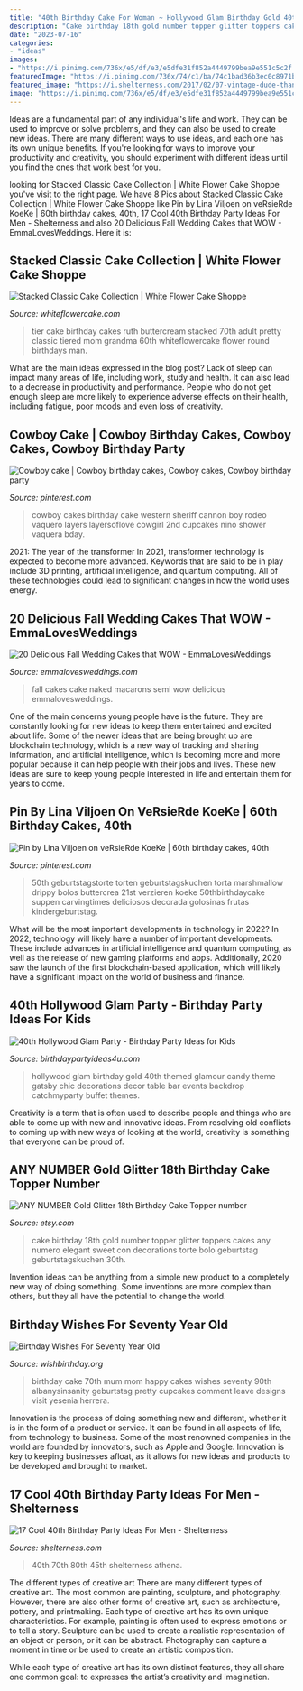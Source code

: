 ```yaml
---
title: "40th Birthday Cake For Woman ~ Hollywood Glam Birthday Gold 40th Themed Glamour Candy Theme Gatsby Chic Decorations Decor Table Bar Events Backdrop Catchmyparty Buffet Themes"
description: "Cake birthday 18th gold number topper glitter toppers cakes any numero elegant sweet con decorations torte bolo geburtstag geburtstagskuchen 30th"
date: "2023-07-16"
categories:
- "ideas"
images:
- "https://i.pinimg.com/736x/e5/df/e3/e5dfe31f852a4449799bea9e551c5c2f.jpg"
featuredImage: "https://i.pinimg.com/736x/74/c1/ba/74c1bad36b3ec0c8971b847eef236052.jpg"
featured_image: "https://i.shelterness.com/2017/02/07-vintage-dude-thank-tags-for-party-favors.jpg"
image: "https://i.pinimg.com/736x/e5/df/e3/e5dfe31f852a4449799bea9e551c5c2f.jpg"
---
```



Ideas are a fundamental part of any individual's life and work. They can be used to improve or solve problems, and they can also be used to create new ideas. There are many different ways to use ideas, and each one has its own unique benefits. If you're looking for ways to improve your productivity and creativity, you should experiment with different ideas until you find the ones that work best for you.

	

		
looking for Stacked Classic Cake Collection | White Flower Cake Shoppe you've visit to the right page. We have 8 Pics about Stacked Classic Cake Collection | White Flower Cake Shoppe like Pin by Lina Viljoen on veRsieRde KoeKe | 60th birthday cakes, 40th, 17 Cool 40th Birthday Party Ideas For Men - Shelterness and also 20 Delicious Fall Wedding Cakes that WOW - EmmaLovesWeddings. Here it is:
		
    
## Stacked Classic Cake Collection | White Flower Cake Shoppe

<img loading=lazy src="http://whiteflowercake.com/wp-content/gallery/stacked-cake-collection/2-tier-ruth.jpg" onerror="this.onerror=null;this.src='https://tse4.mm.bing.net/th?id=OIP.hCIx186uBQk2CYymAUWf7AHaJ4&amp;pid=15.1';" alt="Stacked Classic Cake Collection | White Flower Cake Shoppe">

_Source: whiteflowercake.com_

>tier cake birthday cakes ruth buttercream stacked 70th adult pretty classic tiered mom grandma 60th whiteflowercake flower round birthdays man. 

	

What are the main ideas expressed in the blog post?
Lack of sleep can impact many areas of life, including work, study and health. It can also lead to a decrease in productivity and performance. People who do not get enough sleep are more likely to experience adverse effects on their health, including fatigue, poor moods and even loss of creativity.

    
## Cowboy Cake | Cowboy Birthday Cakes, Cowboy Cakes, Cowboy Birthday Party

<img loading=lazy src="https://i.pinimg.com/736x/74/c1/ba/74c1bad36b3ec0c8971b847eef236052.jpg" onerror="this.onerror=null;this.src='https://tse3.mm.bing.net/th?id=OIP.5ZOAuT3VugSsw-tx_pd3TgHaLG&amp;pid=15.1';" alt="Cowboy cake | Cowboy birthday cakes, Cowboy cakes, Cowboy birthday party">

_Source: pinterest.com_

>cowboy cakes birthday cake western sheriff cannon boy rodeo vaquero layers layersoflove cowgirl 2nd cupcakes nino shower vaquera bday. 

	

2021: The year of the transformer
In 2021, transformer technology is expected to become more advanced. Keywords that are said to be in play include 3D printing, artificial intelligence, and quantum computing. All of these technologies could lead to significant changes in how the world uses energy.

    
## 20 Delicious Fall Wedding Cakes That WOW - EmmaLovesWeddings

<img loading=lazy src="http://emmalovesweddings.com/wp-content/uploads/2018/08/semi-naked-fall-wedding-cake-with-Macarons.jpg" onerror="this.onerror=null;this.src='https://tse2.mm.bing.net/th?id=OIP.Q9Ob3xu_1Ywc9Q743j7nmgHaLG&amp;pid=15.1';" alt="20 Delicious Fall Wedding Cakes that WOW - EmmaLovesWeddings">

_Source: emmalovesweddings.com_

>fall cakes cake naked macarons semi wow delicious emmalovesweddings. 

	

One of the main concerns young people have is the future. They are constantly looking for new ideas to keep them entertained and excited about life. Some of the newer ideas that are being brought up are blockchain technology, which is a new way of tracking and sharing information, and artificial intelligence, which is becoming more and more popular because it can help people with their jobs and lives. These new ideas are sure to keep young people interested in life and entertain them for years to come.

    
## Pin By Lina Viljoen On VeRsieRde KoeKe | 60th Birthday Cakes, 40th

<img loading=lazy src="https://i.pinimg.com/736x/e5/df/e3/e5dfe31f852a4449799bea9e551c5c2f.jpg" onerror="this.onerror=null;this.src='https://tse1.mm.bing.net/th?id=OIP.V8Q6ESpP2hNh2i4lw7HJUQHaKq&amp;pid=15.1';" alt="Pin by Lina Viljoen on veRsieRde KoeKe | 60th birthday cakes, 40th">

_Source: pinterest.com_

>50th geburtstagstorte torten geburtstagskuchen torta marshmallow drippy bolos buttercrea 21st verzieren koeke 50thbirthdaycake suppen carvingtimes deliciosos decorada golosinas frutas kindergeburtstag. 

	

What will be the most important developments in technology in 2022?
In 2022, technology will likely have a number of important developments. These include advances in artificial intelligence and quantum computing, as well as the release of new gaming platforms and apps. Additionally, 2020 saw the launch of the first blockchain-based application, which will likely have a significant impact on the world of business and finance.

    
## 40th Hollywood Glam Party - Birthday Party Ideas For Kids

<img loading=lazy src="https://www.birthdaypartyideas4u.com/wp-content/uploads/2015/06/40th-Hollywood-Glam-Party-Ideas-and-backdrop.jpg" onerror="this.onerror=null;this.src='https://tse1.mm.bing.net/th?id=OIP.oomIuKkwwuEZRlNOAZOdoQHaLV&amp;pid=15.1';" alt="40th Hollywood Glam Party - Birthday Party Ideas for Kids">

_Source: birthdaypartyideas4u.com_

>hollywood glam birthday gold 40th themed glamour candy theme gatsby chic decorations decor table bar events backdrop catchmyparty buffet themes. 

	

Creativity is a term that is often used to describe people and things who are able to come up with new and innovative ideas. From resolving old conflicts to coming up with new ways of looking at the world, creativity is something that everyone can be proud of.

    
## ANY NUMBER Gold Glitter 18th Birthday Cake Topper Number

<img loading=lazy src="https://img0.etsystatic.com/212/1/12940379/il_570xN.1278985022_28xk.jpg" onerror="this.onerror=null;this.src='https://tse1.mm.bing.net/th?id=OIP.PIU47b36EJUU8-CrarY-ZgHaJ4&amp;pid=15.1';" alt="ANY NUMBER Gold Glitter 18th Birthday Cake Topper number">

_Source: etsy.com_

>cake birthday 18th gold number topper glitter toppers cakes any numero elegant sweet con decorations torte bolo geburtstag geburtstagskuchen 30th. 

	

Invention ideas can be anything from a simple new product to a completely new way of doing something. Some inventions are more complex than others, but they all have the potential to change the world.

    
## Birthday Wishes For Seventy Year Old

<img loading=lazy src="http://www.wishbirthday.org/wp-content/uploads/2016/05/Mum-Happy-Birthday-wb16107.jpg" onerror="this.onerror=null;this.src='https://tse4.mm.bing.net/th?id=OIP.6SYMvN-bd-utY5yBY_IyugHaJ3&amp;pid=15.1';" alt="Birthday Wishes For Seventy Year Old">

_Source: wishbirthday.org_

>birthday cake 70th mum mom happy cakes wishes seventy 90th albanysinsanity geburtstag pretty cupcakes comment leave designs visit yesenia herrera. 

	

Innovation is the process of doing something new and different, whether it is in the form of a product or service. It can be found in all aspects of life, from technology to business. Some of the most renowned companies in the world are founded by innovators, such as Apple and Google. Innovation is key to keeping businesses afloat, as it allows for new ideas and products to be developed and brought to market.

    
## 17 Cool 40th Birthday Party Ideas For Men - Shelterness

<img loading=lazy src="https://i.shelterness.com/2017/02/07-vintage-dude-thank-tags-for-party-favors.jpg" onerror="this.onerror=null;this.src='https://tse4.mm.bing.net/th?id=OIP.Ne2XOytjrLigGekK1BxSpwHaJ4&amp;pid=15.1';" alt="17 Cool 40th Birthday Party Ideas For Men - Shelterness">

_Source: shelterness.com_

>40th 70th 80th 45th shelterness athena. 

	

The different types of creative art
There are many different types of creative art. The most common are painting, sculpture, and photography. However, there are also other forms of creative art, such as architecture, pottery, and printmaking.
Each type of creative art has its own unique characteristics. For example, painting is often used to express emotions or to tell a story. Sculpture can be used to create a realistic representation of an object or person, or it can be abstract. Photography can capture a moment in time or be used to create an artistic composition.

While each type of creative art has its own distinct features, they all share one common goal: to expresses the artist’s creativity and imagination.

